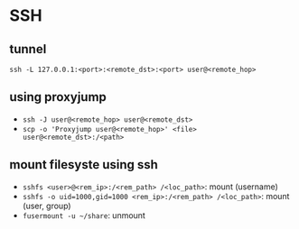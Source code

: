 # SSH

## tunnel
`ssh -L 127.0.0.1:<port>:<remote_dst>:<port> user@<remote_hop>`

## using proxyjump
- `ssh -J user@<remote_hop> user@<remote_dst>`
- `scp -o 'Proxyjump user@<remote_hop>' <file> user@<remote_dst>:/<path>`

## mount filesyste using ssh
- `sshfs <user>@<rem_ip>:/<rem_path> /<loc_path>`: mount (username)
- `sshfs -o uid=1000,gid=1000 <rem_ip>:/<rem_path> /<loc_path>`: mount (user, group)
- `fusermount -u ~/share`: unmount